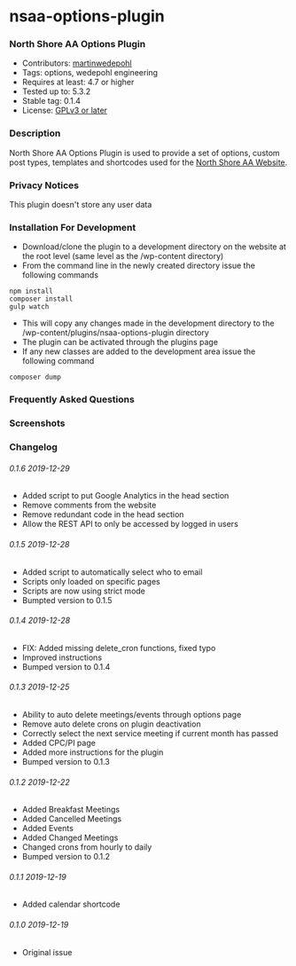 # nsaa-options-plugin
### North Shore AA Options Plugin

* Contributors: [martinwedepohl](https://en.gravatar.com/martinwedepohl) 
* Tags: options, wedepohl engineering
* Requires at least: 4.7 or higher
* Tested up to: 5.3.2
* Stable tag: 0.1.4
* License: [GPLv3 or later](https://www.gnu.org/licenses/gpl-3.0.html)

### Description
North Shore AA Options Plugin is used to provide a set of options, custom post types, templates and shortcodes used for the [North Shore AA Website](https://northshoreaa.org).

### Privacy Notices
This plugin doesn't store any user data

### Installation For Development
- Download/clone the plugin to a development directory on the website at the root level (same level as the /wp-content directory)
- From the command line in the newly created directory issue the following commands
```
npm install
composer install
gulp watch
```
- This will copy any changes made in the development directory to the /wp-content/plugins/nsaa-options-plugin directory
- The plugin can be activated through the plugins page
- If any new classes are added to the development area issue the following command
```
composer dump
```

### Frequently Asked Questions

### Screenshots

### Changelog

###### 0.1.6 2019-12-29
* Added script to put Google Analytics in the head section
* Remove comments from the website
* Remove redundant code in the head section
* Allow the REST API to only be accessed by logged in users

###### 0.1.5 2019-12-28
* Added script to automatically select who to email
* Scripts only loaded on specific pages
* Scripts are now using strict mode
* Bumpted version to 0.1.5

###### 0.1.4 2019-12-28
* FIX: Added missing delete_cron functions, fixed typo
* Improved instructions
* Bumped version to 0.1.4

###### 0.1.3 2019-12-25
* Ability to auto delete meetings/events through options page
* Remove auto delete crons on plugin deactivation
* Correctly select the next service meeting if current month has passed
* Added CPC/PI page
* Added more instructions for the plugin
* Bumped version to 0.1.3

###### 0.1.2 2019-12-22
* Added Breakfast Meetings
* Added Cancelled Meetings
* Added Events
* Added Changed Meetings
* Changed crons from hourly to daily
* Bumped version to 0.1.2

###### 0.1.1 2019-12-19
* Added calendar shortcode

###### 0.1.0 2019-12-19
* Original issue
